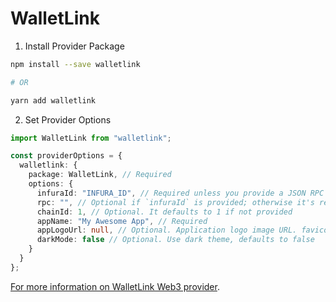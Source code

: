 # WalletLink

1. Install Provider Package

```bash
npm install --save walletlink

# OR

yarn add walletlink
```

2. Set Provider Options

```typescript
import WalletLink from "walletlink";

const providerOptions = {
  walletlink: {
    package: WalletLink, // Required
    options: {
      infuraId: "INFURA_ID", // Required unless you provide a JSON RPC url; see `rpc` below
      rpc: "", // Optional if `infuraId` is provided; otherwise it's required
      chainId: 1, // Optional. It defaults to 1 if not provided
      appName: "My Awesome App", // Required
      appLogoUrl: null, // Optional. Application logo image URL. favicon is used if unspecified
      darkMode: false // Optional. Use dark theme, defaults to false
    }
  }
};
```

[For more information on WalletLink Web3 provider](https://github.com/walletlink/walletlink).
